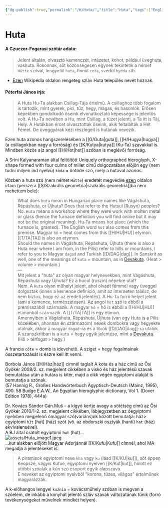 ```yaml
---
{"dg-publish":true,"permalink":"/H/Huta/","title":"Huta","tags":["Englishtexttranslated"],"created":"2023-11-05T03:19","updated":"2024-02-02T02:33"}
---
```



# Huta

#### A Czuczor-Fogarasi szótár adata:

> Jelent általán, olvasztó kemenczét, intézetet, kohot, például üveghuta, vashuta. Rokonnak, sőt közönségesen egynek tekintetik a német `Hütte` szóval, lengyelül `huta`, finnül `cota`, svédül `hydda` stb.  
- [Ezen](https://en.m.wikipedia.org/wiki/Huta) Wikipédia oldalon rengeteg szláv Huta település nevet hoznak.  

#### Péterfai János írja:

> A Huta Hu-Ta alakban Csillag-Tája értelmű. A csillaghoz több fogalom is tartozik, mint gyerek, pici, tűz, hegy, magas, és hasonlók. Erősen képekben gondolkodó őseink elvonatkoztató képessége is jelentős volt. A Hu-Ta nevében a Hu, mint Csillag, a tüzet jelenti, a Ta itt is Táj, Hely. A Hutákban ércet olvasztottak őseink, akik feltalálták a Hét Fémet. De üveggyárak kézi részlegeit is hutának nevezik.  

Ezen huta azonos hangszerelésében a [[G/Guta\|guta]], [[H/Hugya\|hugya]] (a csillagokban nagy a forróság) és [[K/Kutya\|kutya]] (Ku-Ta) szavakkal is. Mindben közös a(z angol [[H/Hot\|hot]] szóban is meglévő) forróság.  

A Srini Kalyanaraman által feltöltött Uniquely orthographed hieroglyph, X-shape formed with four culms of millet című dolgozatában előjön egy (nem tudni milyen ind nyelvű) `kōda` = öntöde szó, mely a hutával azonos.  

Közben a huta szó (nem német `Hütte`) eredetét megvédve [ezen](https://qr.ae/pND8Qc) oldalon írtam (persze a [[S/Szakrális geometria\|szakrális geometriá]]ba nem mehettem bele):  
> What does `huta` mean in Hungarian place names like Vágáshuta, Répáshuta, or Újhuta? Does that refer to the Hutsul (Rusyn) peoples?  
> No. `Huta` means a workshop where they were work with molten metal or glass (hence the furnace definition you will find online but it may not be the original meaning). Hu-Ta means hot place (which the furnace is, granted). The English word `hot` also comes from this premise. Magyar `hő` = heat comes from this [[H/HU\|HU]] etymon. [[T/TA\|TA]] is also an etymon.  
> Should the names in Vágáshuta, Répáshuta, Újhuta (there is also a Huta near where I am from, in the Pilis) refer to hills or mountains, I refer to you to Magyar `dagad` and Turkish [[D/DAG\|dag]]. In Sanskrit as well, one of the meanings of `kuta` = mountain, as in [Devakuta](https://www.wisdomlib.org/definition/devakuta). (Heat > volume > mountain.)  
> —  
> Mit jelent a "huta" az olyan magyar helynevekben, mint Vágáshuta, Répáshuta vagy Újhuta? Ez a hucul (ruszin) népekre utal?  
> Nem. A `Huta` olyan műhelyt jelent, ahol olvadt fémmel vagy üveggel dolgoztak (innen a kemence definíció, amit az interneten találsz, de nem biztos, hogy ez az eredeti jelentés). A Hu-Ta forró helyet jelent (ami a kemence, természetesen). Az angol `hot` szó is ebből a premisszából származik. A magyar `hő` = hő is ebből a [[H/HU\|HU]] etimonból származik. A [[T/TA\|TA]] is egy etimon.  
> Amennyiben a Vágáshuta, Répáshuta, Újhuta (van egy Huta is a Pilis közelében, ahonnan én származom) nevek dombokra vagy hegyekre utalnak, akkor a magyar `dagad`-ra és a török [[D/DAG\|dag]]-ra utalok. A szanszkritban is a `kuta` = hegy egyik jelentése, mint a [Devakuta](https://www.wisdomlib.org/definition/devakuta). (Hő > térfogat > hegy.)  

A francia `côte` = domb is idevehető. A sziget = hegy fogalmainak összetartozását is észre kell itt venni.  

Borbola János [[H/Ház\|ház]] címnél taglalt A kota és a ház című az Ősi Gyökér 2008/2. sz. megjelent cikkében a viskó és ház jelentésű szavak bemutatása után a hutára is kitér, majd a cikk végén egyiptomi alakját is bemutatja a szónak.  
(57 Hannig R., Großes Handwörterbuch Ägyptisch-Deutsch (Mainz, 1995), 490. 58 Budge E.A.W., An Egyptian hieroglyphic dictionary, Vol 1. (Dover Edition 1978), 444a)  

Dr. Kovács Sándor Gán.Muš – a kígyó kertje avagy a sötétség című az Ősi Gyökér 2010/1-2. sz. megjelent cikkében, lábjegyzetben az óegyiptomi nyelvben megjelenő ómagyar szó(variáns)ok között bemutatja: ház> egyiptomi `h3t` \[hat\] (ház) szót (vö. az obdorszki osztyák (hanti) `hat` (ház) ekvivalensével).  
A BJ által csatolt egyiptomi `hwt` (hut)...  
![assets/Huta_image1.jpeg](/img/user/H/assets/Huta_image1.jpeg)  
...kut alakban előjött Magyar Adorjánnál [[K/Kufu\|Kufu]] címnél, ahol MA megadja a jelentéseket is:  
> A piramisok egyiptomi neve `kha` vagy `ku` (lásd [[K/KU\|ku]]), sőt éppen Keopszé, vagyis Kufué, egyiptomi nyelven [[K/Kut\|kut]], holott ez utóbbi szóalak a kún szó csoport egyik alapszava.  
> E neveket az egyiptomi nyelvből "korona, tüzes, világos" értelműnek magyarázzák.  

A k-előhangos lengyel `kuźnia` = kovácsműhely szóban is megvan a szóelem, de inkább a konyhát jelentő szláv szavak változatának tűnik (forró tevékenységeket művelnek mindkét helyen).  